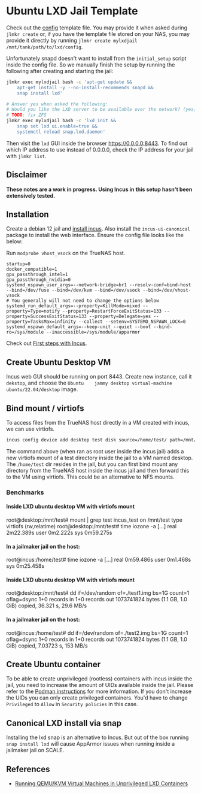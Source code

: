 # Ubuntu LXD Jail Template

Check out the [config](./config) template file. You may provide it when asked during `jlmkr create` or, if you have the template file stored on your NAS, you may provide it directly by running `jlmkr create mylxdjail /mnt/tank/path/to/lxd/config`.

Unfortunately snapd doesn't want to install from the `initial_setup` script inside the config file. So we manually finish the setup by running the following after creating and starting the jail:

```bash
jlmkr exec mylxdjail bash -c 'apt-get update &&
    apt-get install -y --no-install-recommends snapd &&
    snap install lxd'

# Answer yes when asked the following:
# Would you like the LXD server to be available over the network? (yes/no) [default=no]: yes
# TODO: fix ZFS
jlmkr exec mylxdjail bash -c 'lxd init &&
    snap set lxd ui.enable=true &&
    systemctl reload snap.lxd.daemon'
```

Then visit the `lxd` GUI inside the browser https://0.0.0.0:8443. To find out which IP address to use instead of 0.0.0.0, check the IP address for your jail with `jlmkr list`.

## Disclaimer

**These notes are a work in progress. Using Incus in this setup hasn't been extensively tested.**

## Installation

Create a debian 12 jail and [install incus](https://github.com/zabbly/incus#installation). Also install the `incus-ui-canonical` package to install the web interface. Ensure the config file looks like the below:

Run `modprobe vhost_vsock` on the TrueNAS host.

```
startup=0
docker_compatible=1
gpu_passthrough_intel=1
gpu_passthrough_nvidia=0
systemd_nspawn_user_args=--network-bridge=br1 --resolv-conf=bind-host --bind=/dev/fuse --bind=/dev/kvm --bind=/dev/vsock --bind=/dev/vhost-vsock
# You generally will not need to change the options below
systemd_run_default_args=--property=KillMode=mixed --property=Type=notify --property=RestartForceExitStatus=133 --property=SuccessExitStatus=133 --property=Delegate=yes --property=TasksMax=infinity --collect --setenv=SYSTEMD_NSPAWN_LOCK=0
systemd_nspawn_default_args=--keep-unit --quiet --boot --bind-ro=/sys/module --inaccessible=/sys/module/apparmor
```

Check out [First steps with Incus](https://linuxcontainers.org/incus/docs/main/tutorial/first_steps/).

## Create Ubuntu Desktop VM

Incus web GUI should be running on port 8443. Create new instance, call it `dekstop`, and choose the `Ubuntu	jammy desktop virtual-machine ubuntu/22.04/desktop` image.

## Bind mount / virtiofs

To access files from the TrueNAS host directly in a VM created with incus, we can use virtiofs.

```bash
incus config device add desktop test disk source=/home/test/ path=/mnt/test
```

The command above (when ran as root user inside the incus jail) adds a new virtiofs mount of a test directory inside the jail to a VM named desktop. The `/home/test` dir resides in the jail, but you can first bind mount any directory from the TrueNAS host inside the incus jail and then forward this to the VM using virtiofs. This could be an alternative to NFS mounts.

### Benchmarks

#### Inside LXD ubuntu desktop VM with virtiofs mount
root@desktop:/mnt/test# mount | grep test
incus_test on /mnt/test type virtiofs (rw,relatime)
root@desktop:/mnt/test# time iozone -a
[...]
real    2m22.389s
user    0m2.222s
sys     0m59.275s

#### In a jailmaker jail on the host:
root@incus:/home/test# time iozone -a
[...]
real	0m59.486s
user	0m1.468s
sys	0m25.458s

#### Inside LXD ubuntu desktop VM with virtiofs mount
root@desktop:/mnt/test# dd if=/dev/random of=./test1.img bs=1G count=1 oflag=dsync
1+0 records in
1+0 records out
1073741824 bytes (1.1 GB, 1.0 GiB) copied, 36.321 s, 29.6 MB/s

#### In a jailmaker jail on the host:
root@incus:/home/test# dd if=/dev/random of=./test2.img bs=1G count=1 oflag=dsync
1+0 records in
1+0 records out
1073741824 bytes (1.1 GB, 1.0 GiB) copied, 7.03723 s, 153 MB/s

## Create Ubuntu container

To be able to create unprivileged (rootless) containers with incus inside the jail, you need to increase the amount of UIDs available inside the jail. Please refer to the [Podman instructions](../podman/README.md) for more information. If you don't increase the UIDs you can only create privileged containers. You'd have to change `Privileged` to `Allow` in `Security policies` in this case.

## Canonical LXD install via snap

Installing the lxd snap is an alternative to Incus. But out of the box running `snap install lxd` will cause AppArmor issues when running inside a jailmaker jail on SCALE.



## References

- [Running QEMU/KVM Virtual Machines in Unprivileged LXD Containers](https://dshcherb.github.io/2017/12/04/qemu-kvm-virtual-machines-in-unprivileged-lxd.html)
